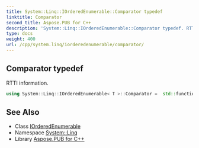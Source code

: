 ```yaml
---
title: System::Linq::IOrderedEnumerable::Comparator typedef
linktitle: Comparator
second_title: Aspose.PUB for C++
description: 'System::Linq::IOrderedEnumerable::Comparator typedef. RTTI information in C++.'
type: docs
weight: 400
url: /cpp/system.linq/iorderedenumerable/comparator/
---
```

## Comparator typedef


RTTI information.

```cpp
using System::Linq::IOrderedEnumerable< T >::Comparator =  std::function<bool(const T&, const T&)>
```

## See Also

* Class [IOrderedEnumerable](../)
* Namespace [System::Linq](../../)
* Library [Aspose.PUB for C++](../../../)
